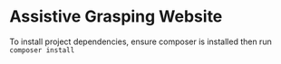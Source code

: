 # Assistive Grasping Website

To install project dependencies, ensure composer is installed then run ```composer install```
